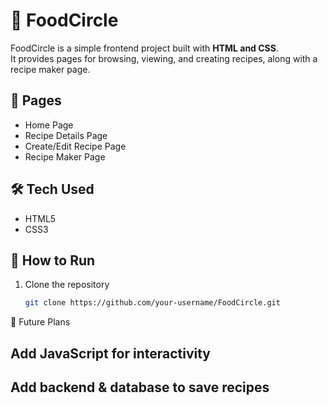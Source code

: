 # 🍴 FoodCircle

FoodCircle is a simple frontend project built with **HTML and CSS**.  
It provides pages for browsing, viewing, and creating recipes, along with a recipe maker page.  

## 📄 Pages
- Home Page  
- Recipe Details Page  
- Create/Edit Recipe Page  
- Recipe Maker Page  

## 🛠️ Tech Used
- HTML5  
- CSS3  

## 🚀 How to Run
1. Clone the repository  
   ```bash
   git clone https://github.com/your-username/FoodCircle.git
🌟 Future Plans

## Add JavaScript for interactivity
## Add backend & database to save recipes

